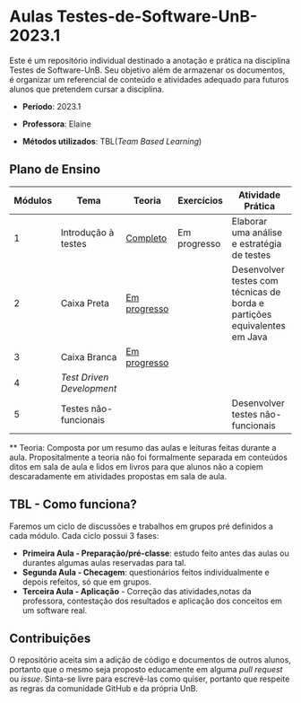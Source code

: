 # Aulas Testes-de-Software-UnB-2023.1

Este é um repositório individual destinado a anotação e prática na disciplina Testes de Software-UnB. Seu objetivo além de armazenar os documentos, é organizar um referencial de conteúdo e atividades adequado para futuros alunos que pretendem cursar a disciplina.

- **Período**: 2023.1

- **Professora**: Elaine

- **Métodos utilizados**: TBL(*Team Based Learning*) 

## Plano de Ensino

|Módulos|Tema|Teoria|Exercícios|Atividade Prática|
|-|-|-|-|-|
|1|Introdução à testes|[Completo](https://github.com/Raphides/Testes-de-Software-UnB-2023.1/tree/main/Módulo_1)|Em progresso|Elaborar uma análise e estratégia de testes|
|2|Caixa Preta|[Em progresso](https://github.com/Raphides/Testes-de-Software-UnB-2023.1/tree/main/Módulo_2)||Desenvolver testes com técnicas de borda e partições equivalentes em Java|
|3|Caixa Branca|[Em progresso](https://github.com/Raphides/Testes-de-Software-UnB-2023.1/tree/main/Módulo_3)|||
|4|*Test Driven Development*||||Desenvolver em TDD|
|5|Testes não-funcionais|||Desenvolver testes não-funcionais|

** Teoria: Composta por um resumo das aulas e leituras feitas durante a aula. Propositalmente a teoria não foi formalmente separada em conteúdos ditos em sala de aula e lidos em livros para que alunos não a copiem descaradamente em atividades propostas em sala de aula.

## TBL - Como funciona?
Faremos um ciclo de discussões e trabalhos em grupos pré definidos a cada módulo. Cada ciclo possui 3 fases:
- **Primeira Aula - Preparação/pré-classe**: estudo feito antes das aulas ou durantes algumas aulas reservadas para tal.
- **Segunda Aula - Checagem**: questionários feitos individualmente e depois refeitos, só que em grupos.
- **Terceira Aula - Aplicação** - Correção das atividades,notas da professora, contestação dos resultados e aplicação dos conceitos em um software real.

## Contribuições
O repositório aceita sim a adição de código e documentos de outros alunos, portanto que o mesmo seja proposto educamente em alguma *pull request* ou *issue*. Sinta-se livre para escrevê-las como quiser, portanto que respeite as regras da comunidade GitHub e da própria UnB.
